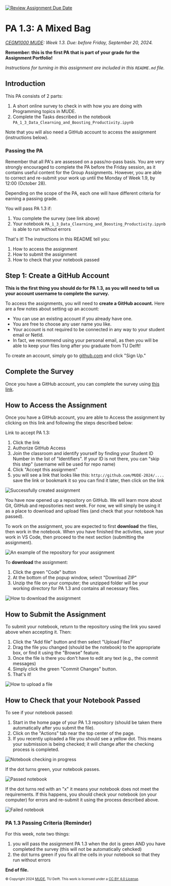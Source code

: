 [![Review Assignment Due Date](https://classroom.github.com/assets/deadline-readme-button-22041afd0340ce965d47ae6ef1cefeee28c7c493a6346c4f15d667ab976d596c.svg)](https://classroom.github.com/a/uD26Nc0v)
# PA 1.3: A Mixed Bag

*[CEGM1000 MUDE](http://mude.citg.tudelft.nl/): Week 1.3. Due: before Friday, September 20, 2024.*

**Remember: this is the first PA that is part of your grade for the Assignment Portfolio!**

_Instructions for turning in this assignment are included in this `README.md` file._

## Introduction

This PA consists of 2 parts:

1. A short online survey to check in with how you are doing with Programming topics in MUDE.
2. Complete the Tasks described in the notebook `PA_1_3_Data_Clearning_and_Boosting_Productivity.ipynb`

Note that you will also need a GitHub account to access the assignment (instructions below).

### Passing the PA

Remember that all PA's are assessed on a pass/no-pass basis. You are very strongly encouraged to complete the PA before the Friday session, as it contains useful content for the Group Assignments. However, you are able to correct and re-submit your work up until the Monday of Week 1.9, by 12:00 (October 28).

Depending on the scope of the PA, each one will have different criteria for earning a passing grade.

You will pass PA 1.3 if:
1. You complete the survey (see link above)
2. Your notebook `PA_1_3_Data_Clearning_and_Boosting_Productivity.ipynb` is able to run without errors

That's it! The instructions in this README tell you:
1. How to access the assignment
2. How to submit the assignment
3. How to check that your notebook passed

## Step 1: Create a GitHub Account

**This is the first thing you should do for PA 1.3, as you will need to tell us your account username to complete the survey.**

To access the assignments, you will need to **create a GitHub account.** Here are a few notes about setting up an account:
- You can use an existing account if you already have one.
- You are free to choose any user name you like.
- Your account is not required to be connected in any way to your student email or NetId.
- In fact, we recommend using your personal email, as then you will be able to keep your files long after you graduate from TU Delft!

To create an account, simply go to [github.com](https://github.com/) and click "Sign Up."

## Complete the Survey

Once you have a GitHub account, you can complete the survey using [this link](https://forms.office.com/e/saRwPUyL8d).

## How to Access the Assignment

Once you have a GitHub account, you are able to Access the assignment by clicking on this link and following the steps described below:

Link to accept PA 1.3: []()

1. Click the link
2. Authorize GitHub Access
3. Join the classroom and identify yourself by finding your Student ID Number in the list of "Identifiers". If your ID is not there, you can "skip this step" (username will be used for repo name)
4. Click "Accept this assignment"
5. you will see a link that looks like this: `http://github.com/MUDE-2024/....` save the link or bookmark it so you can find it later, then click on the link

![Successfully created assignment](./auxiliary_files/figures/01.png)

You have now opened up a repository on GitHub. We will learn more about Git, GitHub and repositories next week. For now, we will simply be using it as a place to download and upload files (and check that your notebook has passed).

To work on the assignment, you are expected to first **download** the files, then work in the notebook. When you have finished the activities, save your work in VS Code, then proceed to the next section (submitting the assignment).

![An example of the repository for your assignment](./auxiliary_files/figures/02.png)

To **download** the assignment:

1. Click the green "Code" button
2. At the bottom of the popup window, select "Download ZIP"
3. Unzip the file on your computer; the unzipped folder will be your working directory for PA 1.3 and contains all necessary files.

![How to download the assignment](./auxiliary_files/figures/03.png)

## How to Submit the Assignment

To submit your notebook, return to the repository using the link you saved above when accepting it. Then:

1. Click the "Add file" button and then select "Upload Files"
2. Drag the file you changed (should be the notebook) to the appropriate box, or find it using the "Browse" feature.
3. Once the file is there you don't have to edit any text (e.g., the commit messages)
4. Simply click the green "Commit Changes" button.
5. That's it!


![How to upload a file](./auxiliary_files/figures/04.png)

## How to Check that your Notebook Passed

To see if your notebook passed:

1. Start in the home page of your PA 1.3 repository (should be taken there automatically after you submit the file).
2. Click on the "Actions" tab near the top center of the page.
3. If you recently uploaded a file you should see a yellow dot. This means your submission is being checked; it will change after the checking process is completed.

![Notebook checking in progress](./auxiliary_files/figures/06.png)

If the dot turns green, your notebook passes.

![Passed notebook](./auxiliary_files/figures/07.png)

If the dot turns red with an "x" it means your notebook does not meet the requirements. If this happens, you should check your notebook (on your computer) for errors and re-submit it using the process described above.

![Failed notebook](./auxiliary_files/figures/05.png)

### PA 1.3 Passing Criteria (Reminder)

For this week, note two things:

1. you will pass the assignment PA 1.3 when the dot is green AND you have completed the survey (this will not be automatically cehcked)
2. the dot turns green if you fix all the cells in your notebook so that they run without errors

**End of file.**

<span style="font-size: 75%">
&copy; Copyright 2024 <a rel="MUDE" href="http://mude.citg.tudelft.nl/">MUDE</a>, TU Delft. This work is licensed under a <a rel="license" href="http://creativecommons.org/licenses/by/4.0/">CC BY 4.0 License</a>.